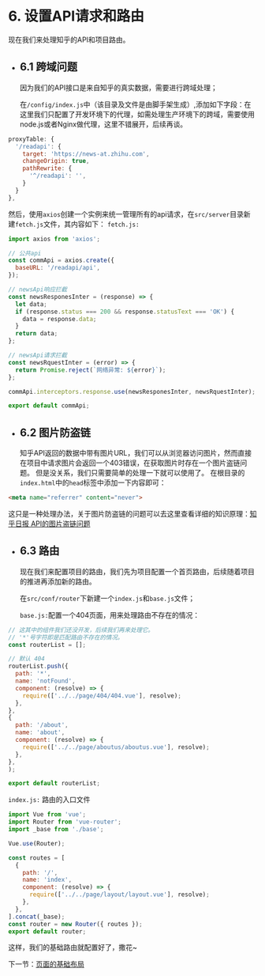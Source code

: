 # 6. 设置API请求和路由

现在我们来处理知乎的API和项目路由。

* ## 6.1 跨域问题

  因为我们的API接口是来自知乎的真实数据，需要进行跨域处理；

  在`/config/index.js`中（该目录及文件是由脚手架生成）,添加如下字段：在这里我们只配置了开发环境下的代理，如需处理生产环境下的跨域，需要使用node.js或者Nginx做代理，这里不错展开，后续再谈。
```javascript
proxyTable: {
  '/readapi': {
    target: 'https://news-at.zhihu.com',
    changeOrigin: true,
    pathRewrite: {
      '^/readapi': '',
    }
  }
},
```
  然后，使用`axios`创建一个实例来统一管理所有的api请求，在`src/server`目录新建`fetch.js`文件，其内容如下：
  `fetch.js:`
```javascript
import axios from 'axios';

// 公共api
const commApi = axios.create({
  baseURL: '/readapi/api',
});

// newsApi响应拦截
const newsResponesInter = (response) => {
  let data;
  if (response.status === 200 && response.statusText === 'OK') {
    data = response.data;
  }
  return data;
};

// newsApi请求拦截
const newsRquestInter = (error) => {
  return Promise.reject(`网络异常: ${error}`);
};

commApi.interceptors.response.use(newsResponesInter, newsRquestInter);

export default commApi;
```
* ## 6.2 图片防盗链

  知乎API返回的数据中带有图片URL，我们可以从浏览器访问图片，然而直接在项目中请求图片会返回一个403错误，在获取图片时存在一个图片盗链问题。
  但是没关系，我们只需要简单的处理一下就可以使用了。
  在根目录的`index.html`中的`head`标签中添加一下内容即可：
```html
<meta name="referrer" content="never">
```
  这只是一种处理办法，关于图片防盗链的问题可以去这里查看详细的知识原理：[知乎日报 API的图片盗链问题](https://www.cnblogs.com/dongcanliang/archive/2017/04/01/6655061.html)

* ## 6.3 路由
  现在我们来配置项目的路由，我们先为项目配置一个首页路由，后续随着项目的推进再添加新的路由。

  在`src/conf/router`下新建一个`index.js`和`base.js`文件；

  `base.js:`配置一个404页面，用来处理路由不存在的情况：
```javascript
// 这其中的组件我们还没开发，后续我们再来处理它。
// '*'号字符即是匹配路由不存在的情况。
const routerList = [];

// 默认 404
routerList.push({
  path: '*',
  name: 'notFound',
  component: (resolve) => {
    require(['../../page/404/404.vue'], resolve);
  },
},
{
  path: '/about',
  name: 'about',
  component: (resolve) => {
    require(['../../page/aboutus/aboutus.vue'], resolve);
  },
},
);

export default routerList;
```
  `index.js:` 路由的入口文件
```javascript
import Vue from 'vue';
import Router from 'vue-router';
import _base from './base';

Vue.use(Router);

const routes = [
  {
    path: '/',
    name: 'index',
    component: (resolve) => {
      require(['../../page/layout/layout.vue'], resolve);
    },
  },
].concat(_base);
const router = new Router({ routes });
export default router;
```
  这样，我们的基础路由就配置好了，撒花~

下一节：<a href="./页面的基础布局.md">页面的基础布局</a>
  